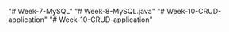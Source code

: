 "# Week-7-MySQL" 
"# Week-8-MySQL.java" 
"# Week-10-CRUD-application" 
"# Week-10-CRUD-application" 
